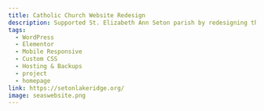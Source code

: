 ```yaml
---
title: Catholic Church Website Redesign
description: Supported St. Elizabeth Ann Seton parish by redesigning their website to make information more accessible, improve the online experience for parishioners, and simplify updates for staff.
tags:
  - WordPress
  - Elementor
  - Mobile Responsive
  - Custom CSS
  - Hosting & Backups
  - project
  - homepage
link: https://setonlakeridge.org/
image: seaswebsite.png
---
```

